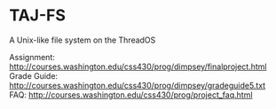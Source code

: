 # TAJ-FS
A Unix-like file system on the ThreadOS

Assignment: http://courses.washington.edu/css430/prog/dimpsey/finalproject.html  
Grade Guide: http://courses.washington.edu/css430/prog/dimpsey/gradeguide5.txt  
FAQ: http://courses.washington.edu/css430/prog/project_faq.html  
